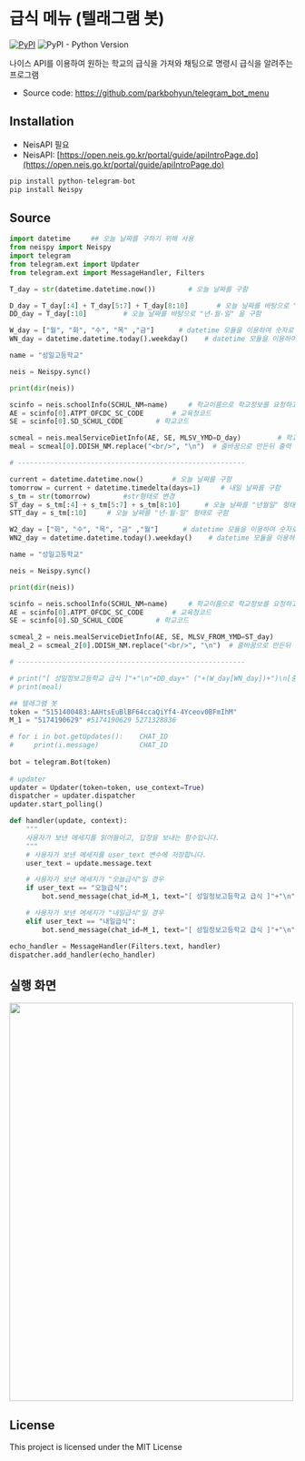 # 급식 메뉴 (텔래그램 봇)
[![PyPI](https://img.shields.io/pypi/v/dart-fss.svg)](https://pypi.org/project/dart-fss/)
![PyPI - Python Version](https://img.shields.io/pypi/pyversions/dart-fss.svg)

나이스 API를 이용하여 원하는 학교의 급식을 가져와 채팅으로 명령시 급식을 알려주는 프로그램

- Source code: https://github.com/parkbohyun/telegram_bot_menu

## Installation

- NeisAPI 필요
- NeisAPI: [https://open.neis.go.kr/portal/guide/apiIntroPage.do](https://open.neis.go.kr/portal/guide/apiIntroPage.do)

``` python
pip install python-telegram-bot
pip install Neispy
```

## Source

```python
import datetime     ## 오늘 날짜를 구하기 위해 사용
from neispy import Neispy
import telegram
from telegram.ext import Updater
from telegram.ext import MessageHandler, Filters

T_day = str(datetime.datetime.now())        # 오늘 날짜를 구함

D_day = T_day[:4] + T_day[5:7] + T_day[8:10]       # 오늘 날짜를 바탕으로 "년월일" 을 구함
DD_day = T_day[:10]         # 오늘 날짜를 바탕으로 "년-월-일" 을 구함

W_day = ["월", "화", "수", "목" ,"금"]      # datetime 모듈을 이용하여 숫자로 구한 요일을 텍스트 형테로 변환
WN_day = datetime.datetime.today().weekday()    # datetime 모듈을 이용하여 오늘의 요일을 숫자로 구함

name = "성일고등학교"

neis = Neispy.sync()

print(dir(neis))

scinfo = neis.schoolInfo(SCHUL_NM=name)     # 학교이름으로 학교정보를 요청하고 교육청코드 와 학교코드로 가져옵니다.
AE = scinfo[0].ATPT_OFCDC_SC_CODE       # 교육청코드
SE = scinfo[0].SD_SCHUL_CODE        # 학교코드

scmeal = neis.mealServiceDietInfo(AE, SE, MLSV_YMD=D_day)         # 학교코드와 교육청 코드로 2022년 04월 01일의 급식 정보 요청
meal = scmeal[0].DDISH_NM.replace("<br/>", "\n")  # 줄바꿈으로 만든뒤 출력

# --------------------------------------------------------

current = datetime.datetime.now()       # 오늘 날짜를 구함
tomorrow = current + datetime.timedelta(days=1)     # 내일 날짜를 구함
s_tm = str(tomorrow)        #str형태로 변경
ST_day = s_tm[:4] + s_tm[5:7] + s_tm[8:10]      # 오늘 날짜를 "년월일" 형태로 구함
STT_day = s_tm[:10]     # 오늘 날짜를 "년-월-일" 형태로 구함

W2_day = ["화", "수", "목", "금" ,"월"]      # datetime 모듈을 이용하여 숫자로 구한 요일을 텍스트 형테로 변환
WN2_day = datetime.datetime.today().weekday()    # datetime 모듈을 이용하여 오늘의 요일을 숫자로 구함

name = "성일고등학교"

neis = Neispy.sync()

print(dir(neis))

scinfo = neis.schoolInfo(SCHUL_NM=name)     # 학교이름으로 학교정보를 요청하고 교육청코드 와 학교코드로 가져옵니다.
AE = scinfo[0].ATPT_OFCDC_SC_CODE       # 교육청코드
SE = scinfo[0].SD_SCHUL_CODE        # 학교코드

scmeal_2 = neis.mealServiceDietInfo(AE, SE, MLSV_FROM_YMD=ST_day)
meal_2 = scmeal_2[0].DDISH_NM.replace("<br/>", "\n")  # 줄바꿈으로 만든뒤 출력

# --------------------------------------------------------

# print("[ 성일정보고등학교 급식 ]"+"\n"+DD_day+" ("+(W_day[WN_day])+")\n[중식]")
# print(meal)

## 텔레그램 봇
token = "5151400483:AAHtsEuBlBF64ccaQiYf4-4Yceov0BFmIhM"
M_1 = "5174190629" #5174190629 5271328836

# for i in bot.getUpdates():    CHAT_ID
#     print(i.message)          CHAT_ID
 
bot = telegram.Bot(token)
 
# updater
updater = Updater(token=token, use_context=True)
dispatcher = updater.dispatcher
updater.start_polling() 

def handler(update, context):
    """
    사용자가 보낸 메세지를 읽어들이고, 답장을 보내는 함수입니다.
    """
    # 사용자가 보낸 메세지를 user_text 변수에 저장합니다.
    user_text = update.message.text

    # 사용자가 보낸 메세지가 "오늘급식"일 경우
    if user_text == "오늘급식": 
        bot.send_message(chat_id=M_1, text="[ 성일정보고등학교 급식 ]"+"\n"+DD_day+" ("+(W_day[WN_day])+")\n[중식]\n"+meal)

    # 사용자가 보낸 메세지가 "내일급식"일 경우
    elif user_text == "내일급식":
        bot.send_message(chat_id=M_1, text="[ 성일정보고등학교 급식 ]"+"\n"+STT_day+" ("+(W2_day[WN2_day])+")\n[중식]\n"+meal_2)

echo_handler = MessageHandler(Filters.text, handler)
dispatcher.add_handler(echo_handler)
```

## 실행 화면
<img src = "https://user-images.githubusercontent.com/47629333/173500077-f729afc9-34cf-42df-a6bf-32dc6285b5d2.png" width = "500px" height = "700px">

## License
This project is licensed under the MIT License
